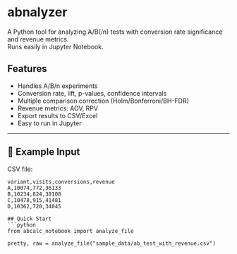 # abnalyzer

A Python tool for analyzing A/B(/n) tests with conversion rate significance and revenue metrics.  
Runs easily in Jupyter Notebook.

## Features
- Handles A/B/n experiments
- Conversion rate, lift, p-values, confidence intervals
- Multiple comparison correction (Holm/Bonferroni/BH-FDR)
- Revenue metrics: AOV, RPV
- Export results to CSV/Excel
- Easy to run in Jupyter
---

## 📂 Example Input
CSV file:
```csv
variant,visits,conversions,revenue
A,10074,772,36133
B,10234,824,38108
C,10478,915,41481
D,10362,720,34045

## Quick Start
```python
from abcalc_notebook import analyze_file

pretty, raw = analyze_file("sample_data/ab_test_with_revenue.csv")
